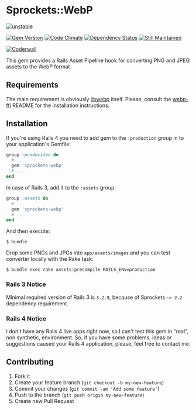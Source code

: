 # Sprockets::WebP

[![unstable](https://rawgithub.com/hughsk/stability-badges/master/dist/unstable.svg)](http://github.com/hughsk/stability-badges)

[![Gem Version](https://badge.fury.io/rb/sprockets-webp.png)](http://badge.fury.io/rb/sprockets-webp)
[![Code Climate](https://codeclimate.com/github/kavu/sprockets-webp.png)](https://codeclimate.com/github/kavu/sprockets-webp)
[![Dependency Status](https://gemnasium.com/kavu/sprockets-webp.png)](https://gemnasium.com/kavu/sprockets-webp)
[![Still Maintained](http://stillmaintained.com/kavu/sprockets-webp.png)](http://stillmaintained.com/kavu/sprockets-webp)

[![Coderwall](https://api.coderwall.com/kavu/endorsecount.png)](https://coderwall.com/kavu)

This gem provides a Rails Asset Pipeline hook for converting PNG and JPEG assets to the WebP format.

## Requirements

The main requirement is obviously [libwebp](https://developers.google.com/speed/webp/) itself. Please, consult the [webp-ffi](https://github.com/le0pard/webp-ffi) README for the installation instructions.

## Installation

If you're using Rails 4 you need to add gem to the ```:production``` group in to your application's Gemfile:

```ruby
group :produciton do
  # ...
  gem 'sprockets-webp'
  # ...
end
```

In case of Rails 3, add it to the ```:assets``` group:

```ruby
group :assets do
  # ...
  gem 'sprockets-webp'
  # ...
end
```

And then execute:

    $ bundle

Drop some PNGs and JPGs into ```app/assets/images``` and you can test converter locally with the Rake task:

    $ bundle exec rake assets:precompile RAILS_ENV=production

### Rails 3 Notice

Minimal required version of Rails 3 is ```3.2.9```, because of Sprockets ```~> 2.2``` dependency requirement.

### Rails 4 Notice

I don't have any Rails 4 live apps right now, so I can't test this gem in "real", non synthetic, environment. So, if you have some problems, ideas or suggestions caused your Rails 4 application, please, feel free to contact me.

## Contributing

1. Fork it
2. Create your feature branch (`git checkout -b my-new-feature`)
3. Commit your changes (`git commit -am 'Add some feature'`)
4. Push to the branch (`git push origin my-new-feature`)
5. Create new Pull Request
